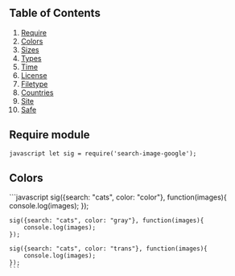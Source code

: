 ## Table of Contents
  1. [Require](#Require)
  1. [Colors](#Colors)
  1. [Sizes](#Sizes)
  1. [Types](#Types)
  1. [Time](#Time)
  1. [License](#License)
  1. [Filetype](#Filetype)
  1. [Countries](#Countries)
  1. [Site](#Site)
  1. [Safe](#Safe)
  
## Require module
  <a name="Require"></a><a name="1.1"></a>
	```javascript
	let sig = require('search-image-google');
	```
## Colors
  <a name="Colors"></a><a name="1.1"></a>
	```javascript
	sig({search: "cats", color: "color"}, function(images){
		console.log(images);
	});

	sig({search: "cats", color: "gray"}, function(images){
		console.log(images);
	});

	sig({search: "cats", color: "trans"}, function(images){
		console.log(images);
	});
	```
